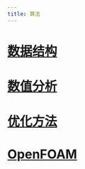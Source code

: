 ```yaml
---
title: 算法
---
```


# [数据结构](./data_structures/README.md)
# [数值分析](./numerical)
# [优化方法](./optimization/README.lyx)
# [OpenFOAM](./openfoam/README.md)

